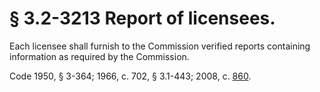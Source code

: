 # § 3.2-3213 Report of licensees.

<p>Each licensee shall furnish to the Commission verified reports containing information as required by the Commission.</p><p>Code 1950, § 3-364; 1966, c. 702, § 3.1-443; 2008, c. <a href='http://lis.virginia.gov/cgi-bin/legp604.exe?081+ful+CHAP0860'>860</a>.</p>